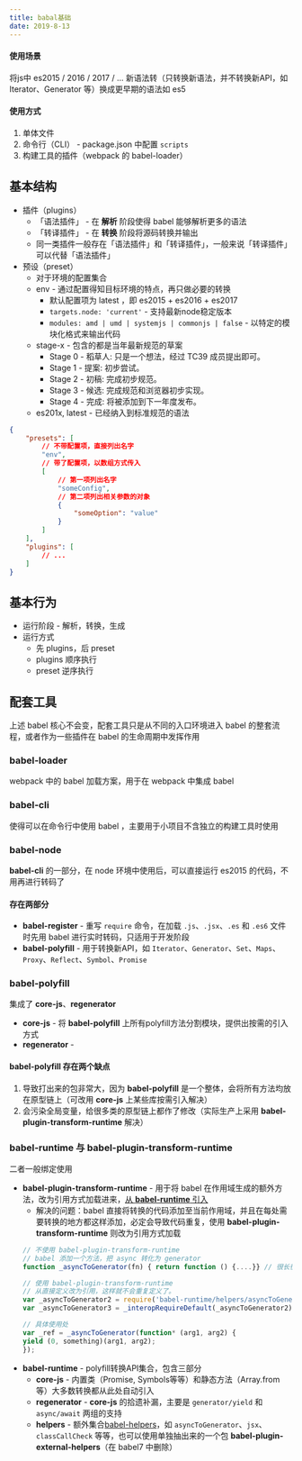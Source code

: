 ```yaml
---
title: babal基础
date: 2019-8-13
---
```


#### 使用场景
将js中 es2015 / 2016 / 2017 / ... 新语法转（只转换新语法，并不转换新API，如 Iterator、Generator 等）换成更早期的语法如 es5

#### 使用方式
1. 单体文件
2. 命令行（CLI） - package.json 中配置 `scripts`
3. 构建工具的插件（webpack 的 babel-loader）

## 基本结构

+ 插件（plugins）
    + 「语法插件」 - 在 **解析** 阶段使得 babel 能够解析更多的语法
    + 「转译插件」 - 在 **转换** 阶段将源码转换并输出
    + 同一类插件一般存在「语法插件」和「转译插件」，一般来说「转译插件」可以代替「语法插件」
+ 预设（preset）
    + 对于环境的配置集合
    + env - 通过配置得知目标环境的特点，再只做必要的转换
        + 默认配置项为 latest ，即 es2015 + es2016 + es2017
        + `targets.node: 'current'` - 支持最新node稳定版本
        + `modules: amd | umd | systemjs | commonjs | false` - 以特定的模块化格式来输出代码
    + stage-x - 包含的都是当年最新规范的草案
        + Stage 0 - 稻草人: 只是一个想法，经过 TC39 成员提出即可。
        + Stage 1 - 提案: 初步尝试。
        + Stage 2 - 初稿: 完成初步规范。
        + Stage 3 - 候选: 完成规范和浏览器初步实现。
        + Stage 4 - 完成: 将被添加到下一年度发布。
    + es201x, latest - 已经纳入到标准规范的语法
``` json
{
    "presets": [
        // 不带配置项，直接列出名字
        "env",
        // 带了配置项，以数组方式传入
        [
            // 第一项列出名字
            "someConfig",
            // 第二项列出相关参数的对象
            {
                "someOption": "value"
            }
        ]
    ],
    "plugins": [
        // ...
    ]
}
```

## 基本行为

+ 运行阶段 - 解析，转换，生成
+ 运行方式
    + 先 plugins，后 preset
    + plugins 顺序执行
    + preset 逆序执行

## 配套工具

上述 babel 核心不会变，配套工具只是从不同的入口环境进入 babel 的整套流程，或者作为一些插件在 babel 的生命周期中发挥作用

### babel-loader
webpack 中的 babel 加载方案，用于在 webpack 中集成 babel

### babel-cli
使得可以在命令行中使用 babel ，主要用于小项目不含独立的构建工具时使用

### babel-node
**babel-cli** 的一部分，在 node 环境中使用后，可以直接运行 es2015 的代码，不用再进行转码了

#### 存在两部分
+ **babel-register** - 重写 `require` 命令，在加载 `.js`、`.jsx`、`.es` 和 `.es6` 文件时先用 babel 进行实时转码，只适用于开发阶段
+ **babel-polyfill** - 用于转换新API，如 `Iterator`、`Generator`、`Set`、`Maps`、`Proxy`、`Reflect`、`Symbol`、`Promise`

### babel-polyfill
集成了 **core-js**、**regenerator**
+ **core-js** - 将 **babel-polyfill** 上所有polyfill方法分割模块，提供出按需的引入方式
+ **regenerator** - 

#### **babel-polyfill** 存在两个缺点
1. 导致打出来的包非常大，因为 **babel-polyfill** 是一个整体，会将所有方法均放在原型链上（可改用 **core-js** 上某些库按需引入解决）
2. 会污染全局变量，给很多类的原型链上都作了修改（实际生产上采用 **babel-plugin-transform-runtime** 解决）

### babel-runtime 与 babel-plugin-transform-runtime
二者一般绑定使用
+ **babel-plugin-transform-runtime** - 用于将 babel 在作用域生成的额外方法，改为引用方式加载进来，<u>从 **babel-runtime** 引入</u>
    + 解决的问题：babel 直接将转换的代码添加至当前作用域，并且在每处需要转换的地方都这样添加，必定会导致代码重复，使用 **babel-plugin-transform-runtime** 则改为引用方式加载
    ``` js
    // 不使用 babel-plugin-transform-runtime
    // babel 添加一个方法，把 async 转化为 generator
    function _asyncToGenerator(fn) { return function () {....}} // 很长很长一段

    // 使用 babel-plugin-transform-runtime
    // 从直接定义改为引用，这样就不会重复定义了。
    var _asyncToGenerator2 = require('babel-runtime/helpers/asyncToGenerator');
    var _asyncToGenerator3 = _interopRequireDefault(_asyncToGenerator2);

    // 具体使用处
    var _ref = _asyncToGenerator(function* (arg1, arg2) {
    yield (0, something)(arg1, arg2);
    });
    ```
+ **babel-runtime** - polyfill转换API集合，包含三部分
    + **core-js** - 内置类（Promise, Symbols等等）和静态方法（Array.from 等）大多数转换都从此处自动引入
    + **regenerator** - **core-js** 的拾遗补漏，主要是 `generator/yield` 和 `async/await` 两组的支持
    + **helpers** - 额外集合[babel-helpers](https://link.zhihu.com/?target=https%3A//github.com/babel/babel/blob/6.x/packages/babel-helpers/src/helpers.js)，如 `asyncToGenerator`、`jsx`、`classCallCheck` 等等，也可以使用单独抽出来的一个包 **babel-plugin-external-helpers**（在 babel7 中删除）